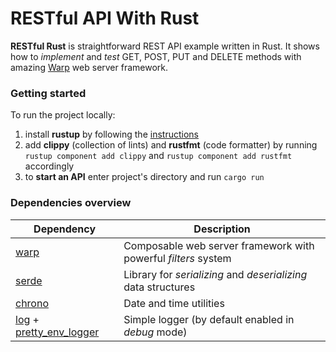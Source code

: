 # RESTful API With Rust


**RESTful Rust** is straightforward REST API example written in Rust. It shows how to _implement_ and _test_ GET, POST, PUT and DELETE methods with amazing [Warp](https://crates.io/crates/warp) web server framework.

### Getting started

To run the project locally:

1. install **rustup** by following the [instructions](https://www.rust-lang.org/tools/install)
2. add **clippy** (collection of lints) and **rustfmt** (code formatter) by running `rustup component add clippy` and `rustup component add rustfmt` accordingly
3. to **start an API** enter project's directory and run `cargo run`

### Dependencies overview

| Dependency                                                                                            | Description                                                    |
| ----------------------------------------------------------------------------------------------------- | -------------------------------------------------------------- |
| [warp](https://crates.io/crates/warp)                                                                 | Composable web server framework with powerful _filters_ system |
| [serde](https://crates.io/crates/serde)                                                               | Library for _serializing_ and _deserializing_ data structures  |
| [chrono](https://crates.io/crates/chrono)                                                             | Date and time utilities                                        |
| [log](https://crates.io/crates/log) + [pretty_env_logger](https://crates.io/crates/pretty_env_logger) | Simple logger (by default enabled in _debug_ mode)             |

